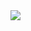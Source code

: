 <img src="https://interpretation.connectedacademy.io/course/content/media/small/example-3.jpg" data-4c="65822c11-0010-660f-c878-744a8a80bb28">
<script type="text/json" data-4c-meta="65822c11-0010-660f-c878-744a8a80bb28">
{"context":[{"credit":"Therese Frare, 1990","src":"https://media.vam.ac.uk/media/thira/collection_images/2013GT/2013GT7707.jpg"},{"credit":"Alon Reininger","src":"https://www.worldpressphoto.org/sites/default/files/styles/gallery_main_image/public/1986003FK.jpg?itok=3aO30xnL"},{"credit":"Alon Reininger","src":"https://www.worldpressphoto.org/sites/default/files/styles/gallery_main_image/public/1986003HK.jpg?itok=6qHtfmSv"}],"links":[{"title":"30 Years In, We Are Still Learning From AIDS","url":"http://www.nytimes.com/2011/05/31/health/31aids.html?pagewanted=all&_r=2&"},{"title":"Iconic Sunday: Two Images of AIDS","url":"http://thevisualculture.blogspot.nl/2011/06/iconic-sunday-two-images-of-aids.html"},{"title":"‘Art AIDS America’ explores how art changed an epidemic","url":"http://www.thenewstribune.com/entertainment/arts-culture/article36684420.html"},{"title":"World Press Photo, Budapest Award, 1987","url":"https://www.worldpressphoto.org/collection/photo/1987/others/alon-reininger"}],"backStory":{"text":"A series of images from this project were published in LIFE magazine in 1988, but one photograph in particular—Ken Meeks, Patient with AIDS, Being Cared for by a Friend, San Francisco, California — struck a resonant chord. The photographer flew to see Meeks at his home three days before his death, and in a heart-wrenching picture Reininger captures the ailing man with a haunted look on his face and lesions visible on his arms beneath a hospital gown. The picture was named World Press Photo of the Year in 1986 and became one of the emblems of the crisis. Looking back fifteen years later, Photo District News named it one of the most important images in photojournalism in the 1980s and 1990s. As Reininger has noted, however, he thought of Meeks as a single character in a much bigger story and placed the picture within a broader context. Even after the media's interest in the ongoing crisis began to wane, Reininger pushed for continued exposure.","author":"Alon Reininger","publication":"Contact Press Images","publicationUrl":"https://www.worldpressphoto.org/collection/photo/1987/world-press-photo-year/alon-reininger","date":"September 1, 1987"},"creativeCommons":{"credit":"Alon Reininger","year":"1986","copyright":"All rights reserved","codeOfEthics":"Photojournalist","description":"Ken Meeks' (45) skin is marked with lesions caused by AIDS-related Kaposi's Sarcoma. Kenneth Meeks, a member of the board of directors of the Gay Men's Health Crisis, an organization that assisted AIDS patients, would die several days after this photograph was taken."}}
</script>
